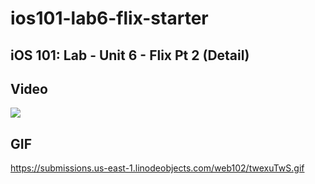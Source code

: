# ios101-lab6-flix-starter

## iOS 101: Lab - Unit 6 - Flix Pt 2 (Detail)

## Video
<div>
    <a href="https://www.loom.com/share/d9aa055aef53474c8ff233aef26d59c8">
      <img style="max-width:300px;" src="https://cdn.loom.com/sessions/thumbnails/d9aa055aef53474c8ff233aef26d59c8-with-play.gif">
    </a>
  </div>

  ## GIF
  https://submissions.us-east-1.linodeobjects.com/web102/twexuTwS.gif
